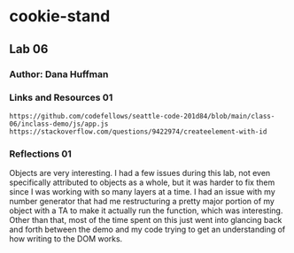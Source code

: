 # cookie-stand

## Lab 06

### Author: Dana Huffman

### Links and Resources 01

`https://github.com/codefellows/seattle-code-201d84/blob/main/class-06/inclass-demo/js/app.js`
`https://stackoverflow.com/questions/9422974/createelement-with-id`

### Reflections 01

Objects are very interesting. I had a few issues during this lab, not even specifically attributed to objects as a whole, but it was harder to fix them since I was working with so many layers at a time. I had an issue with my number generator that had me restructuring a pretty major portion of my object with a TA to make it actually run the function, which was interesting. Other than that, most of the time spent on this just went into glancing back and forth between the demo and my code trying to get an understanding of how writing to the DOM works.
